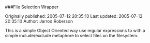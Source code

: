 ###File Selection Wrapper

Originally published: 2005-07-12 20:35:10
Last updated: 2005-07-12 20:35:10
Author: Jarrod Roberson

This is a simple Object Oriented way use regular expressions to with a simple include/exclude metaphore to select files on the filesystem.